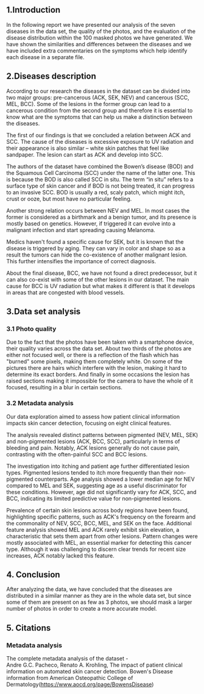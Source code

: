 ## 1.Introduction

In the following report we have presented our analysis of the seven diseases in the data set, the quality of the photos, and the evaluation of the disease distribution within the 100 masked photos we have generated. We have shown the similarities and differences between the diseases and we have included extra commentaries on the symptoms which help identify each disease in a separate file.

## 2.Diseases description

According to our research the diseases in the dataset can be divided into two major groups: pre-cancerous (ACK, SEK, NEV) and cancerous (SCC, MEL, BCC). Some of the lesions in the former group can lead to a cancerous condition from the second group and therefore it is essential to know what are the symptoms that can help us make a distinction between the diseases.  

The first of our findings is that we concluded a relation between ACK and SCC. The cause of the diseases is excessive exposure to UV radiation and their appearance is also similar – white skin patches that feel like sandpaper. The lesion can start as ACK and develop into SCC.  

The authors of the dataset have combined the Bowen’s disease (BOD) and the Squamous Cell Carcinoma (SCC) under the name of the latter one. This is because the BOD is also called SCC in situ. The term “in situ” refers to a surface type of skin cancer and if BOD is not being treated, it can progress to an invasive SCC. BOD is usually a red, scaly patch, which might itch, crust or ooze, but most have no particular feeling.

Another strong relation occurs between NEV and MEL. In most cases the former is considered as a birthmark and a benign tumor, and its presence is mostly based on genetics. However, if triggered it can evolve into a malignant infection and start spreading causing Melanoma.  

Medics haven't found a specific cause for SEK, but it is known that the disease is triggered by aging. They can vary in color and shape so as a result the tumors can hide the co-existence of another malignant lesion. This further intensifies the importance of correct diagnosis. 

About the final disease, BCC, we have not found a direct predecessor, but it can also co-exist with some of the other lesions in our dataset. The main cause for BCC is UV radiation but what makes it different is that it develops in areas that are congested with blood vessels.  
## 3.Data set analysis

### 3.1 Photo quality

Due to the fact that the photos have been taken with a smartphone device, their quality varies across the data set. About two thirds of the photos are either not focused well, or there is a reflection of the flash which has "burned" some pixels, making them completely white. On some of the pictures there are hairs which interfere with the lesion, making it hard to determine its exact borders. And finally in some occasions the lesion has raised sections making it impossible for the camera to have the whole of it focused, resulting in a blur in certain sections.

### 3.2	Metadata analysis  

Our data exploration aimed to assess how patient clinical information
impacts skin cancer detection, focusing on eight clinical features.

The analysis revealed distinct patterns between pigmented (NEV, MEL, SEK)
and non-pigmented lesions (ACK, BCC, SCC), particularly in terms of bleeding
and pain. Notably, ACK lesions generally do not cause pain, contrasting with
the often-painful SCC and BCC lesions.

The investigation into itching and patient age further differentiated
lesion types. Pigmented lesions tended to itch more frequently than their
non-pigmented counterparts. Age analysis showed a lower median age for NEV
compared to MEL and SEK, suggesting age as a useful discriminator for these
conditions. However, age did not significantly vary for ACK, SCC, and BCC,
indicating its limited predictive value for non-pigmented lesions. 

Prevalence of certain skin lesions across body regions have been found,
highlighting specific patterns, such as ACK's frequency on the forearm and
the commonality of NEV, SCC, BCC, MEL, and SEK on the face. Additional
feature analysis showed MEL and ACK rarely exhibit skin elevation, a
characteristic that sets them apart from other lesions. Pattern changes
were mostly associated with MEL, an essential marker for detecting this
cancer type. Although it was challenging to discern clear trends for recent
size increases, ACK notably lacked this feature. 

## 4. Conclusion

After analyzing the data, we have concluded that the diseases are distributed in a similar manner as they are in the whole data set, but since some of them are present on as few as 3 photos, we should mask a larger number of photos in order to create a more accurate model.

## 5. Citations
### Metadata analysis

The complete metadata analysis of the dataset -  
Andre G.C. Pacheco, Renato A. Krohling, 
The impact of patient clinical information on automated skin cancer detection. 
Bowen's Disease information from American Osteopathic College of Dermatology(https://www.aocd.org/page/BowensDisease)


